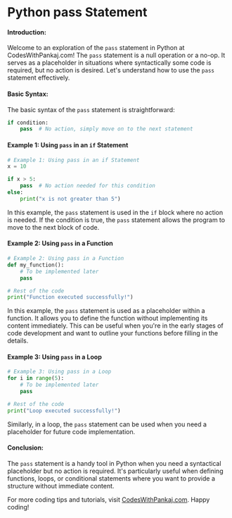 # Python pass Statement 

#### Introduction:
Welcome to an exploration of the `pass` statement in Python at CodesWithPankaj.com! The `pass` statement is a null operation or a no-op. It serves as a placeholder in situations where syntactically some code is required, but no action is desired. Let's understand how to use the `pass` statement effectively.

#### Basic Syntax:
The basic syntax of the `pass` statement is straightforward:

```python
if condition:
    pass  # No action, simply move on to the next statement
```

#### Example 1: Using `pass` in an `if` Statement

```python
# Example 1: Using pass in an if Statement
x = 10

if x > 5:
    pass  # No action needed for this condition
else:
    print("x is not greater than 5")
```

In this example, the `pass` statement is used in the `if` block where no action is needed. If the condition is true, the `pass` statement allows the program to move to the next block of code.

#### Example 2: Using `pass` in a Function

```python
# Example 2: Using pass in a Function
def my_function():
    # To be implemented later
    pass

# Rest of the code
print("Function executed successfully!")
```

In this example, the `pass` statement is used as a placeholder within a function. It allows you to define the function without implementing its content immediately. This can be useful when you're in the early stages of code development and want to outline your functions before filling in the details.

#### Example 3: Using `pass` in a Loop

```python
# Example 3: Using pass in a Loop
for i in range(5):
    # To be implemented later
    pass

# Rest of the code
print("Loop executed successfully!")
```

Similarly, in a loop, the `pass` statement can be used when you need a placeholder for future code implementation.

#### Conclusion:

The `pass` statement is a handy tool in Python when you need a syntactical placeholder but no action is required. It's particularly useful when defining functions, loops, or conditional statements where you want to provide a structure without immediate content.

For more coding tips and tutorials, visit [CodesWithPankaj.com](https://codeswithpankaj.com). Happy coding!

